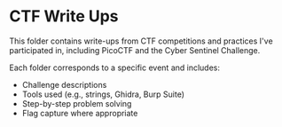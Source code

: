 # CTF Write Ups

This folder contains write-ups from CTF competitions and practices I've participated in, including PicoCTF and the Cyber Sentinel Challenge.

Each folder corresponds to a specific event and includes:
- Challenge descriptions
- Tools used (e.g., strings, Ghidra, Burp Suite)
- Step-by-step problem solving
- Flag capture where appropriate

